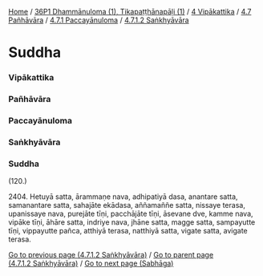 
[Home](/) / [36P1 Dhammānuloma (1), Tikapaṭṭhānapāḷi (1)](../../../../../36P1.md) / [4 Vipākattika](../../../../4.md) / [4.7 Pañhāvāra](../../../4.7.md) / [4.7.1 Paccayānuloma](../../4.7.1.md) / [4.7.1.2 Saṅkhyāvāra](../4.7.1.2.md)

# Suddha

### Vipākattika

### Pañhāvāra

### Paccayānuloma

### Saṅkhyāvāra

### Suddha

(120.)

2404\. Hetuyā satta, ārammaṇe nava, adhipatiyā dasa, anantare satta, samanantare satta, sahajāte ekādasa, aññamaññe satta, nissaye terasa, upanissaye nava, purejāte tīṇi, pacchājāte tīṇi, āsevane dve, kamme nava, vipāke tīṇi, āhāre satta, indriye nava, jhāne satta, magge satta, sampayutte tīṇi, vippayutte pañca, atthiyā terasa, natthiyā satta, vigate satta, avigate terasa.

[Go to previous page (4.7.1.2 Saṅkhyāvāra)](../4.7.1.2.md) / [Go to parent page (4.7.1.2 Saṅkhyāvāra)](../4.7.1.2.md) / [Go to next page (Sabhāga)](Sabhaga.md)


